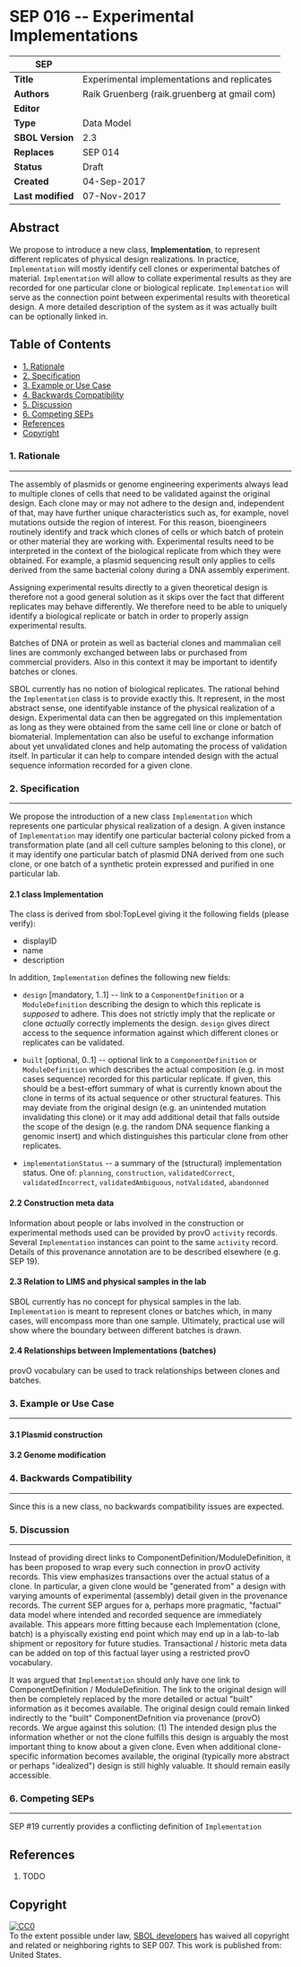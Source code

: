 SEP 016 -- Experimental Implementations
======================================================


SEP                   | <leave empty>
----------------------|--------------
**Title**             | Experimental implementations and replicates
**Authors**           | Raik Gruenberg (raik.gruenberg at gmail com)
**Editor**            | 
**Type**              | Data Model
**SBOL Version**      | 2.3
**Replaces**          | SEP 014
**Status**            | Draft
**Created**           | 04-Sep-2017
**Last modified**     | 07-Nov-2017


Abstract
-----------

We propose to introduce a new class, **Implementation**, to represent different
replicates of physical design realizations. In practice, `Implementation` will
mostly identify cell clones or experimental batches of
material. `Implementation` will allow to collate experimental results as they
are recorded for one particular clone or biological replicate. `Implementation`
will serve as the connection point between experimental results with theoretical
design. A more detailed description of the system as it was actually built can be optionally linked in. 

Table of Contents
---------------------

* [1. Rationale](#rationale)
* [2. Specification](#specification)
* [3. Example or Use Case](#example)
* [4. Backwards Compatibility](#compatibility)
* [5. Discussion](#discussion)
* [6. Competing SEPs](#competing_seps)
* [References](#references)
* [Copyright](#copyright)

### 1. Rationale <a name="rationale"></a>
----------------

The assembly of plasmids or genome engineering experiments always lead to multiple clones of cells that need to be validated against the original design. Each clone may or may not adhere to the design and, independent of that, may have further unique characteristics such as, for example, novel mutations outside the region of interest. For this reason, bioengineers routinely identify and track which clones of cells or which batch of protein or other material they are working with. Experimental results need to be interpreted in the context of the biological replicate from which they were obtained. For example, a plasmid sequencing result only applies to cells derived from the same bacterial colony during a DNA assembly experiment. 

Assigning experimental results directly to a given theoretical design is therefore not a good general solution as it skips over the fact that different replicates may behave differently. We therefore need to be able to uniquely identify a biological replicate or batch in order to properly assign experimental results. 

Batches of DNA or protein as well as bacterial clones and mammalian cell lines are commonly exchanged between labs or purchased from commercial providers. Also in this context it may be important to identify batches or clones.

SBOL currently has no notion of biological replicates. The rational behind the `Implementation` class is to provide exactly this. It represent, in the most abstract sense, one identifyable instance of the physical realization of a design. Experimental data can then be aggregated on this implementation as long as they were obtained from the same cell line or clone or batch of biomaterial. Implementation can also be useful to exchange information about yet unvalidated clones and help automating the process of validation itself. In particular it can help to compare intended design with the actual sequence information recorded for a given clone.


### 2. Specification <a name="specification"></a>
----------------------------------------------

We propose the introduction of a new class `Implementation` which represents one particular physical realization of a design. A given instance of `Implementation` may identify one particular bacterial colony picked from a transformation plate (and all cell culture samples beloning to this clone), or it may identify one particular batch of plasmid DNA derived from one such clone, or one batch of a synthetic protein expressed and purified in one particular lab. 

#### 2.1 class Implementation

The class is derived from sbol:TopLevel giving it the following fields (please verify):
  - displayID
  - name
  - description

In addition, `Implementation` defines the following new fields:

  - `design` [mandatory, 1..1] -- link to a `ComponentDefinition` or a `ModuleDefinition` describing the design to which this replicate is *supposed* to adhere. This does not strictly imply that the replicate or clone *actually* correctly implements the design. `design` gives direct access to the sequence information against which different clones or replicates can be validated.

  - `built` [optional, 0..1] -- optional link to a `ComponentDefinition` or `ModuleDefinition` which describes the actual composition (e.g. in most cases sequence) recorded for this particular replicate. If given, this should be a best-effort summary of what is currently known about the clone in terms of its actual sequence or other structural features. This may deviate from the original design (e.g. an unintended mutation invalidating this clone) or it may add additional detail that falls outside the scope of the design (e.g. the random DNA sequence flanking a genomic insert) and which distinguishes this particular clone from other replicates.
  
  - `implementationStatus` -- a summary of the (structural) implementation status. One of: `planning`, `construction`, `validatedCorrect`, `validatedIncorrect`, `validatedAmbiguous`, `notValidated`, `abandonned`
 
#### 2.2 Construction meta data

Information about people or labs involved in the construction or experimental methods used can be provided by provO `activity` records. Several `Implementation` instances can point to the same `activity` record. Details of this provenance annotation are to be described elsewhere (e.g. SEP 19). 
 
#### 2.3 Relation to LIMS and physical samples in the lab

SBOL currently has no concept for physical samples in the lab. `Implementation` is meant to represent clones or batches which, in many cases, will encompass more than one sample. Ultimately, practical use will show where the boundary between different batches is drawn. 

#### 2.4 Relationships between Implementations (batches)

provO vocabulary can be used to track relationships between clones and batches.

### 3. Example or Use Case <a name='example'></a>
-------------------------------

#### 3.1 Plasmid construction


#### 3.2 Genome modification


### 4. Backwards Compatibility <a name='compatibility'></a>
-----------------

Since this is a new class, no backwards compatibility issues are expected.


### 5. Discussion <a name='discussion'></a>
-----------------

Instead of providing direct links to ComponentDefinition/ModuleDefinition, it has been proposed to wrap every such connection in provO activity records. This view emphasizes transactions over the actual status of a clone. In particular, a given clone would be "generated from" a design with varying amounts of experimental (assembly) detail given in the provenance records. The current SEP argues for a, perhaps more pragmatic, "factual" data model where intended and recorded sequence are immediately available. This appears more fitting because each Implementation (clone, batch) is a phyiscally existing end point which may end up in a lab-to-lab shipment or repository for future studies. Transactional / historic meta data can be added on top of this factual layer using a restricted provO vocabulary. 

It was argued that `Implementation` should only have one link to ComponentDefinition / ModuleDefinition. The link to the original design will then be completely replaced by the more detailed or actual "built" information as it becomes available. The original design could remain linked indirectly to the "built" ComponentDefnition via provenance (provO) records. We argue against this solution: (1) The intended design plus the information whether or not the clone fulfills this design is arguably the most important thing to know about a given clone. Even when additional clone-specific information becomes available, the original (typically more abstract or perhaps "idealized") design is still highly valuable. It should remain easily accessible.


### 6. Competing SEPs <a name='competing_seps'></a>
-----------------

SEP #19 currently provides a conflicting definition of `Implementation`

References <a name='references'></a>
----------------

1. TODO

["Design-Build-Test" thread]: https://groups.google.com/forum/#!topic/sbol-dev/AnpwJP2_f5A

Copyright <a name='copyright'></a>
-------------
<p xmlns:dct="http://purl.org/dc/terms/" xmlns:vcard="http://www.w3.org/2001/vcard-rdf/3.0#">
  <a rel="license"
     href="http://creativecommons.org/publicdomain/zero/1.0/">
    <img src="http://i.creativecommons.org/p/zero/1.0/88x31.png" style="border-style: none;" alt="CC0" />
  </a>
  <br />
  To the extent possible under law,
  <a rel="dct:publisher"
     href="sbolstandard.org">
    <span property="dct:title">SBOL developers</span></a>
  has waived all copyright and related or neighboring rights to
  <span property="dct:title">SEP 007</span>.
This work is published from:
<span property="vcard:Country" datatype="dct:ISO3166"
      content="US" about="sbolstandard.org">
  United States</span>.
</p>
